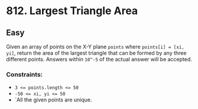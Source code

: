 # 812. Largest Triangle Area

## Easy

Given an array of points on the X-Y plane `points` where `points[i] = [xi, yi]`, return the area of the largest triangle
that can be formed by any three different points. Answers within `10^-5` of the actual answer will be accepted.

### Constraints:

- `3 <= points.length <= 50`
- `-50 <= xi, yi <= 50`
- `All the given points are unique.

